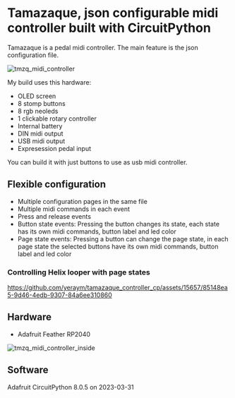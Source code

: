 # Tamazaque, json configurable midi controller built with CircuitPython

Tamazaque is a pedal midi controller. The main feature is the json configuration file.

![tmzq_midi_controller](https://github.com/yeraym/tamazaque_controller_cp/assets/15657/b1c3af25-ba16-49cc-abce-f1358898b884)

My build uses this hardware:
* OLED screen
* 8 stomp buttons
* 8 rgb neoleds
* 1 clickable rotary controller
* Internal battery
* DIN midi output
* USB midi output
* Expresession pedal input

You can build it with just buttons to use as usb midi controller.

## Flexible configuration

* Multiple configuration pages in the same file
* Multiple midi commands in each event
* Press and release events
* Button state events: Pressing the button changes its state, each state has its own midi commands, button label and led color
* Page state events: Pressing a button can change the page state, in each page state the selected buttons have its own midi commands, button label and led color

### Controlling Helix looper with page states

https://github.com/yeraym/tamazaque_controller_cp/assets/15657/85148ea5-9d46-4edb-9307-84a6ee310860



## Hardware

* Adafruit Feather RP2040

![tmzq_midi_controller_inside](https://github.com/yeraym/tamazaque_controller_cp/assets/15657/5aabd8ad-6b75-4e17-8656-d9592093e974)

 ## Software
 
 Adafruit CircuitPython 8.0.5 on 2023-03-31
